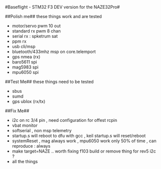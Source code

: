 #Baseflight - STM32 F3 DEV version for the NAZE32Pro#


##Polish me##
these things work and are tested

* motor/servo pwm 10 out
* standard rx pwm 8 chan
* serial rx : spketrum sat
* ppm rx
* usb cli/msp
* bluetooth/433mhz msp on core.telemport 
* gps nmea (rx)
* baro5611 spi 
* mag5983 spi
* mpu6050 spi


##Test Me##
these things need to be tested

* sbus 
* sumd
* gps ublox (rx/tx)


##Fix Me##
* i2c on rc 3/4 pin  , need configuration for offest rcpin
* vbat monitor
* softserial , non msp telemetry
* startup.s will reboot to dfu with gcc , keil startup.s  will reset/reboot
* systemReset , mag always work , mpu6050 work only 50% of time , can reproduce : always
* make target=NAZE  .. worth fixing f103 build or remove thing for rev5 i2c ?
* all the things